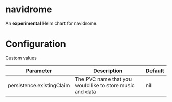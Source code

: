 # navidrome

An **experimental** Helm chart for navidrome.

# Configuration

Custom values

| Parameter                 | Description | Default |
| ------------------------- | ----------- | ------- |
| persistence.existingClaim | The PVC name that you would like to store music and data | nil |



